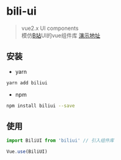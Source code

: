 # bili-ui

> vue2.x UI components  
> 模仿[B站](https://www.bilibili.com/)UI的vue组件库 [演示地址](https://vv-ui.github.io/VV-UI)

## 安装

- yarn

```bash
yarn add biliui
```

- npm 

```bash
npm install biliui --save
```

## 使用

```js
import BiliUI from 'biliui' // 引入组件库

Vue.use(BiliUI)
```


